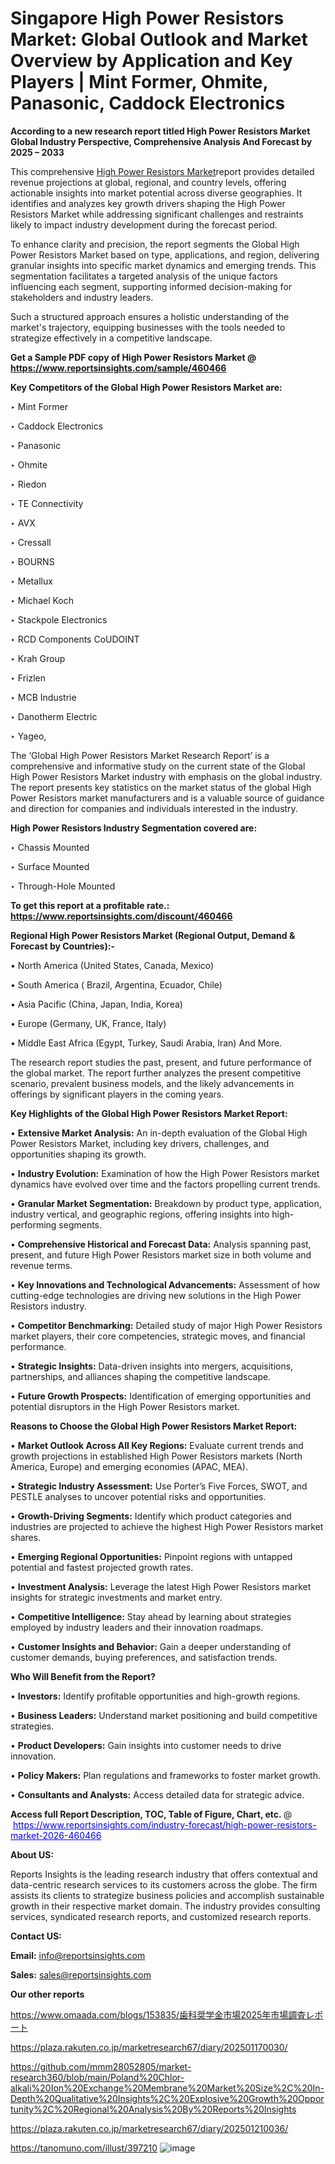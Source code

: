 # Singapore High Power Resistors Market: Global Outlook and Market Overview by Application and Key Players | Mint Former, Ohmite, Panasonic, Caddock Electronics

<strong>According to a new research report titled High Power Resistors Market Global Industry Perspective, Comprehensive Analysis And Forecast by 2025 – 2033</strong>

This comprehensive <a href=https://www.reportsinsights.com/sample/460466>High Power Resistors Market</a>report provides detailed revenue projections at global, regional, and country levels, offering actionable insights into market potential across diverse geographies. It identifies and analyzes key growth drivers shaping the High Power Resistors Market while addressing significant challenges and restraints likely to impact industry development during the forecast period.

To enhance clarity and precision, the report segments the Global High Power Resistors Market based on type, applications, and region, delivering granular insights into specific market dynamics and emerging trends. This segmentation facilitates a targeted analysis of the unique factors influencing each segment, supporting informed decision-making for stakeholders and industry leaders.

Such a structured approach ensures a holistic understanding of the market's trajectory, equipping businesses with the tools needed to strategize effectively in a competitive landscape.

<strong>Get a Sample PDF copy of High Power Resistors Market </strong><strong>@<a href=https://www.reportsinsights.com/sample/460466 style=color:#0000ff;> https://www.reportsinsights.com/sample/460466</a></strong></font>

<strong>Key Competitors of the Global High Power Resistors Market are:</strong>

‣ Mint Former

‣ Caddock Electronics

‣ Panasonic

‣ Ohmite

‣ Riedon

‣ TE Connectivity

‣ AVX

‣ Cressall

‣ BOURNS

‣ Metallux

‣ Michael Koch

‣ Stackpole Electronics

‣ RCD Components CoUDOINT

‣ Krah Group

‣ Frizlen

‣ MCB Industrie

‣ Danotherm Electric

‣ Yageo,

The ‘Global High Power Resistors Market Research Report’ is a comprehensive and informative study on the current state of the Global High Power Resistors Market industry with emphasis on the global industry. The report presents key statistics on the market status of the global High Power Resistors market manufacturers and is a valuable source of guidance and direction for companies and individuals interested in the industry.

<strong>High Power Resistors Industry Segmentation covered are:</strong>

‣ Chassis Mounted

‣ Surface Mounted

‣ Through-Hole Mounted

<strong>To get this report at a profitable rate.: <a href=https://www.reportsinsights.com/discount/460466 style=color:#0000ff;>https://www.reportsinsights.com/discount/460466</a></strong></font>

<strong>Regional High Power Resistors Market (Regional Output, Demand &amp; Forecast by Countries):-</strong>

• North America (United States, Canada, Mexico)

• South America ( Brazil, Argentina, Ecuador, Chile)

• Asia Pacific (China, Japan, India, Korea)

• Europe (Germany, UK, France, Italy)

• Middle East Africa (Egypt, Turkey, Saudi Arabia, Iran) And More.

The research report studies the past, present, and future performance of the global market. The report further analyzes the present competitive scenario, prevalent business models, and the likely advancements in offerings by significant players in the coming years.

<strong>Key Highlights of the Global High Power Resistors Market Report:</strong>

• <strong>Extensive Market Analysis:</strong> An in-depth evaluation of the Global High Power Resistors Market, including key drivers, challenges, and opportunities shaping its growth.

• <strong>Industry Evolution:</strong> Examination of how the High Power Resistors market dynamics have evolved over time and the factors propelling current trends.

• <strong>Granular Market Segmentation:</strong> Breakdown by product type, application, industry vertical, and geographic regions, offering insights into high-performing segments.

• <strong>Comprehensive Historical and Forecast Data:</strong> Analysis spanning past, present, and future High Power Resistors market size in both volume and revenue terms.

• <strong>Key Innovations and Technological Advancements:</strong> Assessment of how cutting-edge technologies are driving new solutions in the High Power Resistors industry.

• <strong>Competitor Benchmarking:</strong> Detailed study of major High Power Resistors market players, their core competencies, strategic moves, and financial performance.

• <strong>Strategic Insights:</strong> Data-driven insights into mergers, acquisitions, partnerships, and alliances shaping the competitive landscape.

• <strong>Future Growth Prospects:</strong> Identification of emerging opportunities and potential disruptors in the High Power Resistors market.

<strong>Reasons to Choose the Global High Power Resistors Market Report:</strong>

• <strong>Market Outlook Across All Key Regions:</strong> Evaluate current trends and growth projections in established High Power Resistors markets (North America, Europe) and emerging economies (APAC, MEA).

• <strong>Strategic Industry Assessment:</strong> Use Porter’s Five Forces, SWOT, and PESTLE analyses to uncover potential risks and opportunities.

• <strong>Growth-Driving Segments:</strong> Identify which product categories and industries are projected to achieve the highest High Power Resistors market shares.

• <strong>Emerging Regional Opportunities:</strong> Pinpoint regions with untapped potential and fastest projected growth rates.

• <strong>Investment Analysis:</strong> Leverage the latest High Power Resistors market insights for strategic investments and market entry.

• <strong>Competitive Intelligence:</strong> Stay ahead by learning about strategies employed by industry leaders and their innovation roadmaps.

• <strong>Customer Insights and Behavior:</strong> Gain a deeper understanding of customer demands, buying preferences, and satisfaction trends.

<strong>Who Will Benefit from the Report?</strong>

• <strong>Investors:</strong> Identify profitable opportunities and high-growth regions.

• <strong>Business Leaders:</strong> Understand market positioning and build competitive strategies.

• <strong>Product Developers:</strong> Gain insights into customer needs to drive innovation.

• <strong>Policy Makers:</strong> Plan regulations and frameworks to foster market growth.

• <strong>Consultants and Analysts:</strong> Access detailed data for strategic advice.
</ul>
<strong>Access full Report Description, TOC, Table of Figure, Chart, etc. </strong>@  <a href=https://www.reportsinsights.com/industry-forecast/high-power-resistors-market-2026-460466 style=color:#0000ff;>https://www.reportsinsights.com/industry-forecast/high-power-resistors-market-2026-460466</a></font>

<strong><strong>About US</strong>:</strong>

Reports Insights is the leading research industry that offers contextual and data-centric research services to its customers across the globe. The firm assists its clients to strategize business policies and accomplish sustainable growth in their respective market domain. The industry provides consulting services, syndicated research reports, and customized research reports.

<strong>Contact US:</strong>

<p class=""""><b>Email:</b> <a href=mailto:info@reportsinsights.com>info@reportsinsights.com</a></p>
<p class=""""><b>Sales:</b> <a href=mailto:sales@reportsinsights.com>sales@reportsinsights.com</a></p>

<strong>Our other reports</strong>

<a href=https://www.omaada.com/blogs/153835/歯科奨学金市場2025年市場調査レポート>https://www.omaada.com/blogs/153835/歯科奨学金市場2025年市場調査レポート</a>

<a href=https://plaza.rakuten.co.jp/marketresearch67/diary/202501170030/>https://plaza.rakuten.co.jp/marketresearch67/diary/202501170030/</a>

<a href=https://github.com/mmm28052805/market-research360/blob/main/Poland%20Chlor-alkali%20Ion%20Exchange%20Membrane%20Market%20Size%2C%20In-Depth%20Qualitative%20Insights%2C%20Explosive%20Growth%20Opportunity%2C%20Regional%20Analysis%20By%20Reports%20Insights>https://github.com/mmm28052805/market-research360/blob/main/Poland%20Chlor-alkali%20Ion%20Exchange%20Membrane%20Market%20Size%2C%20In-Depth%20Qualitative%20Insights%2C%20Explosive%20Growth%20Opportunity%2C%20Regional%20Analysis%20By%20Reports%20Insights</a>

<a href=https://plaza.rakuten.co.jp/marketresearch67/diary/202501210036/>https://plaza.rakuten.co.jp/marketresearch67/diary/202501210036/</a>

<a href=https://tanomuno.com/illust/397210>https://tanomuno.com/illust/397210</a>
![image](https://github.com/user-attachments/assets/f5f8f0ed-e893-4e74-9a97-c7d640ad7439)
